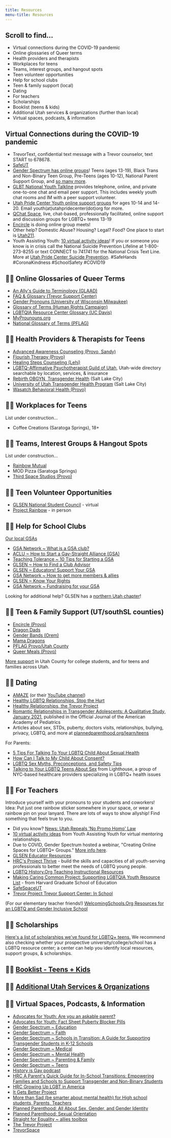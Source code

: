 ```yaml
---
title: Resources
menu-title: Resources
---
```


## Scroll to find... 
- Virtual connections during the COVID-19 pandemic
- Online glossaries of Queer terms
- Health providers and therapists 
- Workplaces for teens
- Teams, interest groups, and hangout spots
- Teen volunteer opportunities
- Help for school clubs
- Teen & family support (local)
- Dating 
- For teachers
- Scholarships 
- Booklist (teens & kids)
- Additional Utah services & organizations (further than local)
- Virtual spaces, podcasts, & information

## Virtual Connections during the COVID-19 pandemic

- TrevorText, confidential text message with a Trevor counselor, text START to 678678. 
- [SafeUT](https://safeut.med.utah.edu)  
- [Gender Spectrum has online groups](https://www.genderspectrum.org/articles/gender-spectrum-groups)! Teens (ages 13-19), Black Trans and Non-Binary Teen Group, Pre-Teens (ages 10-12), National Parent Support Group, and [so many more](https://www.genderspectrum.org/articles/blog-covid-resources). 
- [GLBT National Youth Talkline](https://www.glbtonline.org) provides telephone, online, and private one-to-one chat and email peer support. This includes weekly youth chat rooms and IM with a peer support volunteer. 
- [Utah Pride Center Youth online support groups](https://utahpridecenter.org/programs/youth-family-programs/) for ages 10-14 and 14-20. Email youth(at)utahpridecenter(dot)org for more.  
- [QChat Space](https://www.lgbtcenters.org/Q-Chat-Space), live, chat-based, professionally facilitated, online support and discussion groups for LGBTQ+ teens 13-19
- [Encircle](https://encircletogether.org) is doing online group meets!  
- Other help? Domestic Abuse? Housing? Legal? Food? One place to start is [Utah211](https://211utah.org). 
- Youth Assisting Youth: [10 virtual activity ideas](https://youthassistingyouth.com/10-virtual-activities-kids-mentors-covid-19/)! 
If you or someone you know is in crisis call the National Suicide Prevention Lifeline at 1-800-273-8255 or text CONNECT to 741741 for the National Crisis Text Line. More at [Utah Pride Center Suicide Prevention](https://utahpridecenter.org/prevention). #SafeHands #CoronaKindness #SchoolSafety #COVID19  

## 🏳️‍🌈 Online Glossaries of Queer Terms

- [An Ally's Guide to Terminology (GLAAD)](http://www.glaad.org/sites/default/files/allys-guide-to-terminology_1.pdf?fbclid=IwAR3yd_5a80oD5cJOiq8u177Kqf8gCYuDEiGZs7-L74RjLsUlLDlUv0CAUT4)
- [FAQ & Glossary (Trevor Support Center)](https://www.thetrevorproject.org/resources/trevor-support-center/) 
- [Gender Pronouns (University of Wisconsin Milwaukee)](https://uwm.edu/lgbtrc/support/gender-pronouns/?fbclid=IwAR2nNF7j4UniTuBetS7mXNsCOp8Rrfub4Ccdsv9aQ_3bxZf9tVKMXtbklJI)
- [Glossary of Terms (Human Rights Campaign)](https://www.hrc.org/resources/glossary-of-terms?fbclid=IwAR2jzC52LqaE_-fgEEMo8hHqk1uTAbcisEvoUTWThirI5vrTUnADhy9ROaQ) 
- [LGBTQIA Resource Center Glossary (UC Davis)](https://lgbtqia.ucdavis.edu/educated/glossary?fbclid=IwAR2oeHVRlGOWoJ_CiwzkxRTjaeR1GZJcZEmq_PgvSb9EAywPr4-0W-CDD-0)
- [MyProunouns.org](https://www.mypronouns.org)
- [National Glossary of Terms (PFLAG)](https://pflag.org/glossary?fbclid=IwAR35pBB0uTPRBIRJiqZN3XIaqHkvBITuZp8_SeCIubZTYzPqGUdxIRL2w3U)


## 🏳️‍🌈 Health Providers & Therapists for Teens

- [Advanced Awareness Counseling (Provo, Sandy)](https://www.advancedawarenesscounseling.com) 
- [Flourish Therapy (Provo)](https://flourishtherapy.org)
- [Healing Steps Counseling (Lehi)](http://www.healingstepsutah.com/)
- [LGBTQ-Affirmative Psychotherapist Guild of Utah](http://lgbtqtherapists.com/directory.html), Utah-wide directory searchable by location, services, & insurance 
- [Rebirth OBGYN, Transgender Health](https://www.rebirthobgyn.com/services/transgender-health) (Salt Lake City) 
- [University of Utah Transgender Health Program](http://healthcare.utah.edu/transgender-health) (Salt Lake City)
- [Wasatch Behavioral Health (Provo)](https://www.wasatch.org)


## 🏳️‍🌈 Workplaces for Teens

List under construction...  
- Coffee Creations (Saratoga Springs), 18+ 


## 🏳️‍🌈 Teams, Interest Groups & Hangout Spots  

List under construction... 
- [Rainbow Mutual](http://www.rainbowmutual.org)   
- MOD Pizza (Saratoga Springs) 
- [Third Space Studios (Provo)](https://www.facebook.com/thirdspaceprovo/) 


## 🏳️‍🌈 Teen Volunteer Opportunities 

- [GLSEN National Student Council](https://www.glsen.org/nsc) - virtual 
- [Project Rainbow](https://www.projectrainbowutah.org/volunteer) - in person 


## 🏳️‍🌈 Help for School Clubs

[Our local GSAs](/resources/gsas.html)
- [GSA Network ~ What is a GSA club?](https://gsanetwork.org/what-is-a-gsa/) 
- [ACLU ~ How to Start a Gay-Straight Alliance (GSA)](https://www.aclu.org/other/how-start-gay-straight-alliance-gsa) 
- [Teaching Tolerance ~ 10 Tips for Starting a GSA](https://www.tolerance.org/magazine/10-tips-for-starting-a-gsa)
- [GLSEN ~ How to Find a Club Advisor](https://www.glsen.org/gsa/findanadvisor)
- [GLSEN ~ Educators! Support Your GSA](https://www.glsen.org/article/educators-support-your-gsa)
- [GSA Network ~ How to get more members & allies](https://gsanetwork.org/resources/how-to-get-more-members-allies/)
- [GLSEN ~ Know Your Rights](https://www.glsen.org/knowyourrights)
- [GSA Network ~ Fundraising for your GSA](https://gsanetwork.org/resources/fundraising-for-your-gsa/)

Looking for additional help? GLSEN has a [northern Utah chapter](https://www.glsen.org/chapters/northern-utah-chapter)!  


## 🏳️‍🌈 Teen & Family Support (UT/southSL counties)

- [Encircle (Provo)](www.EncircleTogether.org)  
- [Dragon Dads](https://www.facebook.com/DragonDads/)  
- [Gender Bands (Orem)](https://www.genderbands.org)  
- [Mama Dragons](https://mamadragons.org) 
- [PFLAG Provo/Utah County](https://pflag.org/chapter/pflag-provoutah-county)
- [Queer Meals (Provo)](http://queermeals.com)  

[More support](/utsupportservices) in Utah County for college students, and for teens and families across Utah. 


## 🏳️‍🌈 Dating 

- [AMAZE](https://amaze.org) (or their [YouTube channel](https://www.youtube.com/c/amazeorg)) 
- [Healthy LGBTQ Relationships, Stop the Hurt](https://stopthehurt.org/lgbtq-relationships/)
- [Healthy Relationships, the Trevor Project](https://www.thetrevorproject.org/trvr_support_center/healthy-relationships/) 
- [Romantic Relationships in Transgender
Adolescents: A Qualitative Study, January 2021](https://pediatrics.aappublications.org/content/pediatrics/early/2021/01/15/peds.2020-007906.full.pdf), published in the Official Journal of the American Academy of Pediatrics 
- Articles about sex, STDs, puberty, doctors visits, relationships, bullying, privacy, LGBTQ, and more at [plannedparenthood.org/learn/teens](https://www.plannedparenthood.org/learn/teens)

For Parents: 
- [5 Tips For Talking To Your LGBTQ Child About Sexual Health](https://www.mykidisgay.com/blog/5-tips-for-talking-to-your-lgbtq-child-about-sexual-health) 
- [How Can I Talk to My Child About Consent?](https://www.mykidisgay.com/blog/how-can-i-talk-to-my-child-about-consent)
- [LGBTQ Sex Myths, Preconceptions, and Safety Tips](https://www.mykidisgay.com/blog/lgbtq-sex-myths-preconceptions-and-safety-tips) 
- [Talking to Your LGBTQ Teens About Sex](https://blog.lighthouse.lgbt/the-kids-are-alright-talking-to-your-lgbtq-teens-about-sex/) from Lighthouse, a group of NYC-based healthcare providers specializing in LGBTQ+ health issues

## 🏳️‍🌈 For Teachers

Introduce yourself with your pronouns to your students and coworkers! Idea: Put just one rainbow sticker somewhere in your space, or wear a rainbow pin on your lanyard. There are lots of ways to show allyship! Find something that feels true to you. 

- Did you know? [News: Utah Repeals 'No Promo Homo' Law](https://www.hrw.org/news/2017/03/21/utah-repeals-no-promo-homo-law) 
- [10 virtual activity ideas](https://youthassistingyouth.com/10-virtual-activities-kids-mentors-covid-19/) from Youth Assisting Youth for virtual mentoring relationships. 
- Due to COVID, Gender Spectrum hosted a webinar, "Creating Online Spaces for LGBTQ+ Groups." [More info here](https://www.genderspectrum.org/articles/blog-covid-resources). 
- [GLSEN Educator Resources](https://www.glsen.org/resources/educator-resources)
- [HRC's Project Thrive](https://www.thehrcfoundation.org/professional-resources/project-thrive) - build the skills and capacities of all youth-serving professionals to better meet the needs of LGBTQ young people.
- [LGBTQ History.Org Teaching Instructional Resources](http://www.lgbtqhistory.org/lgbtq-educational-resources/) 
- [Making Caring Common Project: Supporting LGBTQIA Youth Resource List](https://mcc.gse.harvard.edu/resources-for-educators/supporting-lgbtqia-youth-resource-list) - from Harvard Graduate School of Education 
- [SafeSpaceUT](https://safespaceut.com)
- [Trevor Project Trevor Support Center: In School](https://www.thetrevorproject.org/trvr_support_center/in-school/)

(For our elementary teacher friends!) [WelcomingSchools.Org Resources for an LGBTQ and Gender Inclusive School](https://www.welcomingschools.org/resources/school-tips/lgbtq-inclusive-schools-what/lgbtq-how/) 


## 🏳️‍🌈 Scholarships
[Here's a list of scholarships we've found for LGBTQ+ teens.](/scholarships) We recommend also checking whether your prospective university/college/school has a LGBTQ resource center; a center can help you identify local resources, support groups, & scholarships. 


## 🏳️‍🌈 [Booklist - Teens + Kids](/resources/booklist.html)


## 🏳️‍🌈 [Additional Utah Services & Organizations ](/utsupportservices)


## 🏳️‍🌈 Virtual Spaces, Podcasts, & Information 

- [Advocates for Youth: Are you an askable parent?](https://advocatesforyouth.org/resources/health-information/are-you-an-askable-parent/)
- [Advocates for Youth: Fact Sheet Puberty Blocker Pills](https://advocatesforyouth.org/resources/fact-sheets/explainer-puberty-blocker-bills/)
- [Gender Spectrum ~ Education](https://www.genderspectrum.org/resources/education-2/)
- [Gender Spectrum ~ Faith](https://www.genderspectrum.org/resources/faith-2/)
- [Gender Spectrum ~ Schools in Transition: A Guide for Supporting Transgender Students in K-12 Schools](https://www.genderspectrum.org/staging/wp-content/uploads/2015/08/Schools-in-Transition-2015.pdf)
- [Gender Spectrum ~ Medical](https://www.genderspectrum.org/resources/medical-2/)
- [Gender Spectrum ~ Mental Health](https://www.genderspectrum.org/resources/mental-health-2/)
- [Gender Spectrum ~ Parenting & Family](https://www.genderspectrum.org/explore-topics/parenting-and-family/)
- [Gender Spectrum ~ Teens](https://www.genderspectrum.org/resources/teens-2/)
- [History is Gay podcast](https://www.historyisgaypodcast.com)
- [HRC A Parent's Quick Guide for In-School Transitions: Empowering Families and Schools to Support Transgender and Non-Binary Students](https://hrc-prod-requests.s3-us-west-2.amazonaws.com/assets/ParentsGuideForSchoolTransitions.pdf)
- [HRC Growing Up LGBT in America](https://assets2.hrc.org/files/assets/resources/Growing-Up-LGBT-in-America_Report.pdf?_ga=2.60004205.1339043274.1565720275-649889802.1565720275)
- [It Gets Better Project](https://itgetsbetter.org)
- [More than Sad (be smarter about mental health) for High school students, Parents, Teachers](https://afsp.org/more-than-sad) 
- [Planned Parenthood: All About Sex, Gender, and Gender Identity](https://www.plannedparenthood.org/learn/teens/all-about-sex-gender-and-gender-identity)
- [Planned Parenthood: Sexual Orientation](https://www.plannedparenthood.org/learn/teens/sexual-orientation) 
- [Straight for Equality ~ allies toolbox](http://www.straightforequality.org/allyspectrum)
- [The Trevor Project](https://www.thetrevorproject.org)
- [TrevorSpace](https://www.trevorspace.org/?utm_source=trevor_website&utm_medium=web&utm_campaign=get_help_page)  
 
